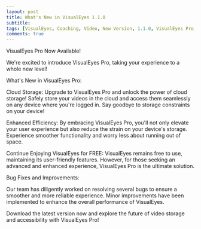 ```yaml
---
layout: post
title: What's New in VisualEyes 1.1.0
subtitle: 
tags: [VisualEyes, Coaching, Video, New Version, 1.1.0, VisualEyes Pro, Cloud Storage]
comments: true
---
```


VisualEyes Pro Now Available!

We're excited to introduce VisualEyes Pro, taking your experience to a whole new level!

What's New in VisualEyes Pro:

Cloud Storage: Upgrade to VisualEyes Pro and unlock the power of cloud storage! Safely store your videos in the cloud and access them seamlessly on any device where you're logged in. Say goodbye to storage constraints on your device!

Enhanced Efficiency: By embracing VisualEyes Pro, you'll not only elevate your user experience but also reduce the strain on your device's storage. Experience smoother functionality and worry less about running out of space.

Continue Enjoying VisualEyes for FREE:
VisualEyes remains free to use, maintaining its user-friendly features. However, for those seeking an advanced and enhanced experience, VisualEyes Pro is the ultimate solution.

Bug Fixes and Improvements:

Our team has diligently worked on resolving several bugs to ensure a smoother and more reliable experience.
Minor improvements have been implemented to enhance the overall performance of VisualEyes.

Download the latest version now and explore the future of video storage and accessibility with VisualEyes Pro!